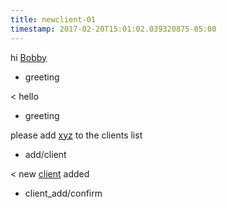 ```yaml
---
title: newclient-01
timestamp: 2017-02-20T15:01:02.039320875-05:00
---
```


hi [Bobby](name)
* greeting

< hello
* greeting

please add [xyz](company_name) to the clients list
* add/client

< new [client](company_name) added
* client_add/confirm
